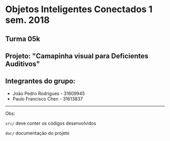# Objetos Inteligentes Conectados 1 sem. 2018

## Turma 05k
## Projeto: "Camapinha visual para Deficientes Auditivos"
## Integrantes do grupo:

* João Pedro Rodrigues - 31609945
* Paulo Francisco Chen - 31613837

_______________________________________
Obs:

`src/` deve conter os códigos desenvolvidos

`doc/` documentação do projeto
